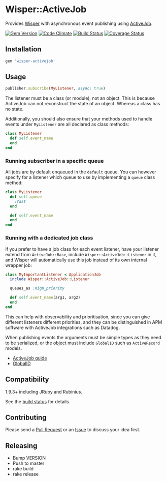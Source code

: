 # Wisper::ActiveJob

Provides [Wisper](https://github.com/krisleech/wisper) with asynchronous event
publishing using
[ActiveJob](https://github.com/rails/rails/tree/master/activejob).

[![Gem Version](https://badge.fury.io/rb/wisper-activejob.png)](http://badge.fury.io/rb/wisper-activejob)
[![Code Climate](https://codeclimate.com/github/krisleech/wisper-activejob.png)](https://codeclimate.com/github/krisleech/wisper-activejob)
[![Build Status](https://travis-ci.org/krisleech/wisper-activejob.png?branch=master)](https://travis-ci.org/krisleech/wisper-activejob)
[![Coverage Status](https://coveralls.io/repos/krisleech/wisper-activejob/badge.png?branch=master)](https://coveralls.io/r/krisleech/wisper-activejob?branch=master)

## Installation

```ruby
gem 'wisper-activejob'
```

## Usage

```ruby
publisher.subscribe(MyListener, async: true)
```

The listener must be a class (or module), not an object. This is because ActiveJob
can not reconstruct the state of an object. Whereas a class has no state.

Additionally, you should also ensure that your methods used to handle events under `MyListener` are all declared as class methods:

```ruby
class MyListener
  def self.event_name
  end
end
```

### Running subscriber in a specific queue

All jobs are by default enqueued in the `default` queue. You can however specify for a listener which queue to use by implementing a `queue` class method:

```ruby
class MyListener
  def self.queue
    :fast
  end

  def self.event_name
  end
end
```

### Running with a dedicated job class

If you prefer to have a job class for each event listener, have your listener extend from `ActiveJob::Base`, include
`Wisper::ActiveJob::Listener` in it, and Wisper will automatically use this job instead of its own internal
wrapper job:

```ruby
class MyImportantListener < ApplicationJob
  include Wisper::ActiveJob::Listener

  queues_as :high_priority

  def self.event_name(arg1, arg2)
  end
end
```

This can help with observability and prioritisation, since you can give different listeners different priorities, and
they can be distinguished in APM software with ActiveJob integrations such as Datadog.

When publishing events the arguments must be simple types as they need to be
serialized, or the object must include `GlobalID` such as `ActiveRecord` models.

* [ActiveJob guide](http://edgeguides.rubyonrails.org/active_job_basics.html)
* [GlobalID](https://github.com/rails/globalid)

## Compatibility

1.9.3+ including JRuby and Rubinius.

See the [build status](https://travis-ci.org/krisleech/wisper-activejob) for details.

## Contributing

Please send a [Pull Request](https://github.com/krisleech/wisper-activejob/pulls)
or an [Issue](https://github.com/krisleech/wisper-activejob/issues) to discuss
your idea first.

## Releasing

* Bump VERSION
* Push to master
* rake build
* rake release
